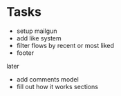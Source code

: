 # Tasks

- setup mailgun
- add like system
- filter flows by recent or most liked
- footer

later

- add comments model
- fill out how it works sections
